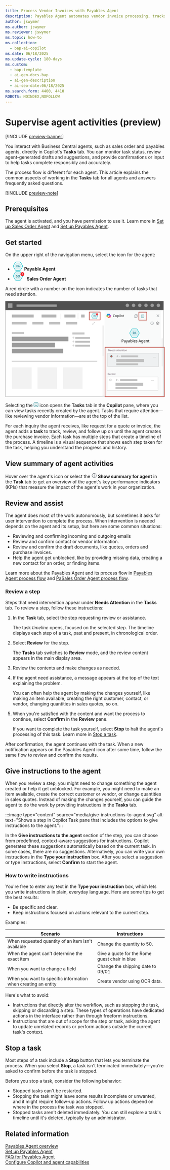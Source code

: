 ```yaml
---
title: Process Vendor Invoices with Payables Agent
description: Payables Agent automates vendor invoice processing, tracks tasks, and keeps you informed. Discover how to simplify your accounts payable process.
author: jswymer
ms.author: jswymer
ms.reviewer: jswymer
ms.topic: how-to
ms.collection:
  - bap-ai-copilot
ms.date: 06/18/2025
ms.update-cycle: 180-days
ms.custom:
  - bap-template
  - ai-gen-docs-bap
  - ai-gen-description
  - ai-seo-date:06/18/2025
ms.search.form: 4400, 4410
ROBOTS: NOINDEX,NOFOLLOW
---
```

# Supervise agent activities (preview)

[!INCLUDE [preview-banner](~/../shared-content/shared/preview-includes/preview-banner.md)]

You interact with Business Central agents, such as sales order and payables agents, directly in Copilot's **Tasks** tab. You can monitor task status, review agent-generated drafts and suggestions, and provide confirmations or input to help tasks complete responsibly and accurately.

The process flow is different for each agent. This article explains the common aspects of working in the **Tasks** tab for all agents and answers frequently asked questions.

[!INCLUDE [preview-note](~/../shared-content/shared/preview-includes/production-ready-preview-dynamics365.md)]
<!--[!INCLUDE [limited-public-preview](includes/limited-public-preview.md)]-->

## Prerequisites

The agent is activated, and you have permission to use it. Learn more in [Set up Sales Order Agent](sales-order-agent-setup.md) and [Set up Payables Agent](payables-agent-setup.md).

## Get started

On the upper right of the navigation menu, select the icon for the agent:

- ![Shows Payables Agent icon.](media/payables-agent-activated-icon.png) **Payable Agent**
- ![Shows Sales Order Agent icon.](media/soa-activated-number-icon.png) **Sales Order Agent**

A red circle with a number on the icon indicates the number of tasks that need attention.

![Shows the agents task view with steps](media/payables-agent-tasks-pane.svg)

Selecting the ![Shows the task view icon](media/sot-task-view-icon.png) icon opens the **Tasks** tab in the **Copilot** pane, where you can view tasks recently created by the agent. Tasks that require attention&mdash;like reviewing vendor information&mdash;are at the top of the list.  

For each inquiry the agent receives, like request for a quote or invoice, the agent adds a **task** to track, review, and follow up on until the agent creates the purchase invoice. Each task has multiple steps that create a timeline of the process. A timeline is a visual sequence that shows each step taken for the task, helping you understand the progress and history.

## View summary of agent activities

Hover over the agent's icon or select the ![Show summary for Agent icon](media/soa-summary-icon.png) **Show summary for agent** in the **Task** tab to get an overview of the agent's key performance indicators (KPIs) that measure the impact of the agent's work in your organization.

## Review and assist

The agent does most of the work autonomously, but sometimes it asks for user intervention to complete the process. When intervention is needed depends on the agent and  its setup, but here are some common situations:

- Reviewing and confirming incoming and outgoing emails
- Review and confirm contact or vendor information.
- Review and confirm the draft documents, like quotes, orders and purchase invoices.
- Help the agent get unblocked, like by providing missing data, creating a new contact for an order, or finding items.

Learn more about the Payables Agent and its process flow in [Payables Agent process flow](payables-agent.md#payables-agent-process-flow) and [PaSales Order Agent process flow](sales-order-agent.md#how-the-agent-processes-requests).

### Review a step

Steps that need intervention appear under **Needs Attention** in the **Tasks** tab. To review a step, follow these instructions:

1. In the **Task** tab, select the step requesting review or assistance.

   The task *timeline* opens, focused on the selected step. The timeline displays each step of a task, past and present, in chronological order.

1. Select **Review** for the step.

   The **Tasks** tab switches to **Review** mode, and the review content appears in the main display area.
1. Review the contents and make changes as needed.

1. If the agent need assistance, a message appears at the top of the text explaining the problem.

   You can often help the agent by making the changes yourself, like making an item available, creating the right customer, contact, or vendor, changing quantities in sales quotes, so on.

1. When you're satisfied with the content and want the process to continue, select **Confirm** in the **Review** pane.

   If you want to complete the task yourself, select **Stop** to halt the agent's processing of this task. Learn more in [Stop a task](#stop-a-task).

After confirmation, the agent continues with the task. When a new notification appears on the Payables Agent icon after some time, follow the same flow to review and confirm the results.

<!--
## Modify invoices

During review, you might need to modify the vendor details or purchase document draft created by the agent, or when the agent requests assistance. When you select **Review**, the invoice opens for inspection. Make changes as needed, then select **Confirm** in the **Review** pane. The agent processes the purchas invoice document.

You also have the opportunity to modify a quote or order during the review step for an outgoing email. In this case, select **...** (More options) > **Discard step** on the step. This action stops the task temporarily to allow you to open the quote or order and makes changes and then resume the step.

![Shows the discard step action on a Sales Order Agent task.](media/soa-discard-step.png "Shows the discard step action on a Sales Order Agent task.")

> [!NOTE]
> **Discard step** is available only on review steps for outgoing emails.

After you make the changes, return to the **Tasks** tab, select one of the following options for resuming the task, and then select **Send**:

- **I have updated the quote** or **I have updated the order**: Select one of these options if you made changes to the quote or order. The agent generates a new PDF and email for the customer.
- **Just resume**: Select this option if you didn't change the quote or order. The agent doesn't generate a new quote or order and keeps the original email as before.  

![Shows the resume step action on a Sales Order Agent task.](media/soa-resume-step.png "Shows the resume step action on a Sales Order Agent task.")

If you change your mind while reviewing the outgoing message and decide to make more changes to the sales document, use the **Discard step** action to discard the email message generated by the agent. Then, update the sales document as needed and instruct the agent to create a new outgoing email with the updated attachment.
-->

<!-- ## Reviewing drafts from the Inbound E-Documents page

To understand how the Payables Agent drafted the purchase invoice document, you can also go directly to the **Inbound E-Documents** page and open a purchase document draft.  

Business Central helps you focus your review by highlighting the fields that benefit most from your attention, reducing the review effort and minimizing risk of inaccuracy.

Fields that are recommended for review display an [info] information icon.

When you select this icon or use the <kbd>Alt</kbd>+<kbd>I</kbd> keyboard shortcut on the field, Business Central reveals why the Payables Agent chose that specific field value. This information helps you determine whether a better value would be more appropriate. 

You can quickly replace or correct any fields that the Payables Agent didn’t quite get right. 

To complete the review and elevate the draft to a purchase invoice document, choose the **Finalize draft** action.

> [!IMPORTANT]
> Fields recommended for review are provided as a convenience, and you aren't required to inspect all of them. Always review the entire purchase document draft, especially if you're new to the Payables Agent and are learning the limitations of how the agent works with your data.

> [!NOTE]
> While reviewing a purchase document draft, you can't use Copilot’s Autofill feature.-->

## Give instructions to the agent

When you review a step, you might need to change something the agent created or help it get unblocked. For example, you might need to make an item available, create the correct customer or vendor, or change quantities in sales quotes. Instead of making the changes yourself, you can guide the agent to do the work by providing instructions in the **Tasks** tab.

:::image type="content" source="media/give-instructions-to-agent.svg" alt-text="Shows a step in Copilot Task pane that includes the options to give instructions to the agent.":::

In the **Give instructions to the agent** section of the step, you can choose from predefined, context-aware suggestions for instructions. Copilot generates these suggestions automatically based on the current task. In some cases, there are no suggestions. Alternatively, you can write your own instructions in the **Type your instruction** box. After you select a suggestion or type instructions, select **Confirm** to start the agent.

### How to write instructions

You're free to enter any text in the **Type your instruction** box, which lets you write instructions in plain, everyday language. Here are some tips to get the best results:

- Be specific and clear.
- Keep instructions focused on actions relevant to the current step.

Examples:

|Scenario|Instructions|
|-|-|
|When requested quantity of an item isn't available|Change the quantity to 50.|
|When the agent can't determine the exact item|Give a quote for the Rome guest chair in blue|
|When you want to change a field| Change the shipping date to 09/01|
|When you want to specific information when creating an entity|Create vendor using OCR data.|

Here's what to avoid:

- Instructions that directly alter the workflow, such as stopping the task, skipping or discarding a step. These types of operations have dedicated actions in the interface rather than through freeform instructions.
- Instructions that are out of scope for the step or task, asking the agent to update unrelated records or perform actions outside the current task's context.

## Stop a task

Most steps of a task include a **Stop** button that lets you terminate the process. When you select **Stop**, a task isn't terminated immediately&mdash;you're asked to confirm before the task is stopped.

Before you stop a task, consider the following behavior:

- Stopped tasks can't be restarted.
- Stopping the task might leave some results incomplete or unwanted, and it might require follow-up actions. Follow up actions depend on where in the process the task was stopped.
- Stopped tasks aren't deleted immediately. You can still explore a task's timeline until it's deleted, typically by an administrator.

## Related information

[Payables Agent overview](payables-agent.md)  
[Set up Payables Agent](payables-agent-setup.md)  
[FAQ for Payables Agent](faqs-payables-agent.md)  
[Configure Copilot and agent capabilities](enable-ai.md)  
